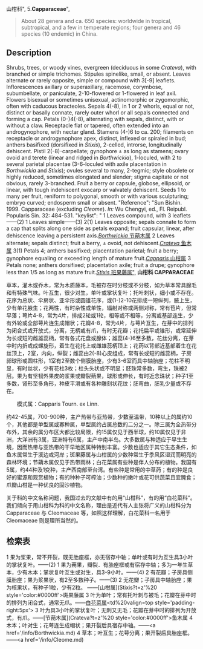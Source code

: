 山柑科",
5.**Capparaceae**",

> About 28 genera and ca. 650 species: worldwide in tropical, subtropical, and a few in temperate regions; four genera and 46 species (10 endemic) in China.

## Description
Shrubs, trees, or woody vines, evergreen (deciduous in some *Crateva*), with branched or simple trichomes. Stipules spinelike, small, or absent. Leaves alternate or rarely opposite, simple or compound with 3[-9] leaflets. Inflorescences axillary or superaxillary, racemose, corymbose, subumbellate, or paniculate, 2-10-flowered or 1-flowered in leaf axil. Flowers bisexual or sometimes unisexual, actinomorphic or zygomorphic, often with caducous bracteoles. Sepals 4(-8), in 1 or 2 whorls, equal or not, distinct or basally connate, rarely outer whorl or all sepals connected and forming a cap. Petals (0-)4(-8), alternating with sepals, distinct, with or without a claw. Receptacle flat or tapered, often extended into an androgynophore, with nectar gland. Stamens (4-)6 to ca. 200; filaments on receptacle or androgynophore apex, distinct, inflexed or spiraled in bud; anthers basifixed (dorsifixed in *Stixis*), 2-celled, introrse, longitudinally dehiscent. Pistil 2(-8)-carpellate; gynophore ± as long as stamens; ovary ovoid and terete (linear and ridged in *Borthwickia*), 1-loculed, with 2 to several parietal placentae (3-6-loculed with axile placentation in *Borthwickia* and *Stixis*); ovules several to many, 2-tegmic; style obsolete or highly reduced, sometimes elongated and slender; stigma capitate or not obvious, rarely 3-branched. Fruit a berry or capsule, globose, ellipsoid, or linear, with tough indehiscent exocarp or valvately dehiscent. Seeds 1 to many per fruit, reniform to polygonal, smooth or with various sculpturing; embryo curved; endosperm small or absent.
  "Reference": "Sun Bishin. 1999. Capparaceae (excluding *Cleome*). *In:* Wu Chengyi, ed., Fl. Reipubl. Popularis Sin. 32: 484-531.
  "keylist": "
1 Leaves compound, with 3 leaflets——(2)
1 Leaves simple——(3)
2(1) Leaves opposite; sepals connate to form a cap that splits along one side as petals expand; fruit capsular, linear, after dehiscence leaving a persistent axis.[*Borthwickia* 节蒴木属](Borthwickia.md)
2 Leaves alternate; sepals distinct; fruit a berry, ± ovoid, not dehiscent.[*Crateva* 鱼木属](Crateva.md)
3(1) Petals 4; anthers basifixed; placentation parietal; fruit a berry; gynophore equaling or exceeding length of mature fruit.[*Capparis* 山柑属](Capparis.md)
3 Petals none; anthers dorsifixed; placentation axile; fruit a drupe; gynophore less than 1/5 as long as mature fruit.[*Stixis* 班果藤属",](Stixis.md)
**山柑科 CAPPARACEAE**

草本，灌木或乔木，常为木质藤本，毛被存在时分枝或不分枝，如为草本常具腺毛和有特殊气味。叶互生，很少对生，单叶或掌状复叶；托叶刺状，细小或不存在。花序为总状、伞房状、亚伞形或圆锥花序，或(1-)2-10花排成一短纵列，腋上生，少有单花腋生；花两性，有时杂性或单性，辐射对称或两侧对称，常有苞片，但常早落；萼片4-8，常为4片，排成2轮或1轮，相等或不相等，分离或基部连生，少有外轮或全部萼片连生成帽状；花瓣4-8，常为4片，与萼片互生，在芽中的排列为闭合式或开放式，分离，无柄或有爪，有时无花瓣；花托扁平或锥形，或常延伸为长或短的雌雄蕊柄，常有各式花盘或腺体；雄蕊(4-)6至多数，花丝分离，在芽中时内折或成螺旋形，着生在花托上或雌雄蕊柄顶上；花药以背部近基部着生在花丝顶上，2室，内向，纵裂；雌蕊由2(-8)心皮组成，常有长或短的雌蕊柄，子房卵球形或圆柱形，1室有2至数个侧膜胎座，少有3-6室而具中轴胎座；花柱不明显，有时丝状，少有花柱3枚；柱头头状或不明显；胚珠常多数，弯生，珠被2层。果为有坚韧外果皮的浆果或瓣裂蒴果，球形或伸长，有时近念珠状；种子1至多数，肾形至多角形，种皮平滑或有各种雕刻状花纹；胚弯曲，胚乳少量或不存在。
<p style='text-indent:28px'>模式属：Capparis Tourn. ex Linn.

约42-45属，700-900种，主产热带与亚热带，少数至温带，10种以上的属约10个，其他都是单型属或寡种属，单型属约占属总数的二分之一。除三属为全热带分布外，其余的属分布区大都比较局限，约15属仅见于西半球，约10属仅见于非洲，大洋洲有3属，亚洲特有6属，主产中南半岛。大多数属与种适应于早生生境，因而热带与亚热带的干早地区属种特别丰富。少数也适应于其它生态条件，如鱼木属常生于溪边或河岸；斑果藤属与山柑属的少数种常生于季风区湿润而明亮的森林环境；节蒴木属仅见于热带雨林；白花菜属有些种是伴人分布的植物。我国有5属，约44种及1变种，主产西南部至台湾。有些种是常用的中草药；有的种是良好的蜜源和观赏植物；有的种种子可榨油；少数种的嫩叶或花可供蔬菜且宜腌食；爪瓣山柑是一种优良的固沙植物。

关于科的中文名称问题，我国过去的文献中有的用“山柑科”，有的用“白花菜科”。我们倾向于用山柑科为科的中文名称，理由是近代有人主张将广义的山柑科分为 Capparaceae 与 Cleomaceae 等，如照这样理解，白花菜科一名用于 Cleomaceae 则是理所当然的。

## 检索表

1 果为浆果，常不开裂，既无胎座框，亦无宿存中轴；单叶或有时为互生具3小叶的掌状复叶。——(2)
1 果为蒴果，瓣裂．有胎座框或有宿存中轴；多为一年生草本，少有木本；掌状复叶互生或对生，具3-9小叶。——(4)
2 有花瓣；子房具侧膜胎座；果为浆果状，有2至多数种子。——(3)
2 无花瓣；子房具中轴胎座；果为核果状，有种子1粒，少有2粒。 ——[山柑属](Stixis?t=z'%20 style='color:#0000ff'>斑果藤属</a>
3 叶为单叶；常有托叶刺与被毛；花瓣在芽中时的排列为闭合式，通常无爪。——[白花菜属](Capparis.md)</td></tr><tr><td%20valign=top style='padding-right:5px'>
3 叶为具3小叶的掌状复叶；无刺又无毛；花瓣在芽中时的排列为开放式，有爪。——[节蒴木属](Crateva?t=z'%20 style='color:#0000ff'>鱼木属</a>
4 木本；叶对生；花萼连生成帽状；果开裂后具宿存中轴。——<a href='/info/Borthwickia.md)
4 草本；叶互生；花萼分离；果开裂后具胎座框。——<a href='/info/Cleome.md)

